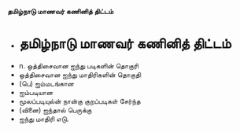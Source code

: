 **தமிழ்நாடு மாணவர் கணினித் திட்டம்**
- # தமிழ்நாடு மாணவர் கணினித் திட்டம்
- n. ஒத்திசைவான ஐந்து படிகளின் தொகுரி
- ஒத்திசைவான ஐந்து மாதிரிகளின் தொகுதி
- (பெ) ஐம்மடங்கான
- ஐம்படியான
- மூலப்படியுல்ன் நான்கு குறப்படிகள் சேர்ந்த
- (வினை) ஐந்தால் பெருக்கு
- ஐந்து மாதிரி எடு.

